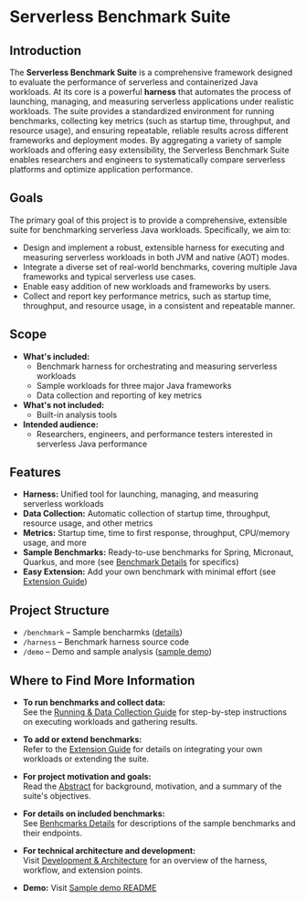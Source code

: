 # Serverless Benchmark Suite

## Introduction

The **Serverless Benchmark Suite** is a comprehensive framework designed to evaluate the performance of serverless and containerized Java workloads. At its core is a powerful **harness** that automates the process of launching, managing, and measuring serverless applications under realistic workloads. The suite provides a standardized environment for running benchmarks, collecting key metrics (such as startup time, throughput, and resource usage), and ensuring repeatable, reliable results across different frameworks and deployment modes. By aggregating a variety of sample workloads and offering easy extensibility, the Serverless Benchmark Suite enables researchers and engineers to systematically compare serverless platforms and optimize application performance.

## Goals

The primary goal of this project is to provide a comprehensive, extensible suite for benchmarking serverless Java workloads. Specifically, we aim to:

- Design and implement a robust, extensible harness for executing and measuring serverless workloads in both JVM and native (AOT) modes.
- Integrate a diverse set of real-world benchmarks, covering multiple Java frameworks and typical serverless use cases.
- Enable easy addition of new workloads and frameworks by users.
- Collect and report key performance metrics, such as startup time, throughput, and resource usage, in a consistent and repeatable manner.

## Scope
- **What's included:**
  - Benchmark harness for orchestrating and measuring serverless workloads
  - Sample workloads for three major Java frameworks
  - Data collection and reporting of key metrics
- **What's not included:**
  - Built-in analysis tools
- **Intended audience:**
  - Researchers, engineers, and performance testers interested in serverless Java performance

## Features
- **Harness:** Unified tool for launching, managing, and measuring serverless workloads
- **Data Collection:** Automatic collection of startup time, throughput, resource usage, and other metrics
- **Metrics:** Startup time, time to first response, throughput, CPU/memory usage, and more
- **Sample Benchmarks:** Ready-to-use benchmarks for Spring, Micronaut, Quarkus, and more (see [Benchmark Details](benchmark/README.md) for specifics)
- **Easy Extension:** Add your own benchmark with minimal effort (see [Extension Guide](docs/extension-guide.md))

## Project **Structure**
- `/benchmark` – Sample bencharmks ([details](benchmark/README.md))
- `/harness` – Benchmark harness source code
- `/demo` – Demo and sample analysis ([sample demo](demo/report.pdf))

## Where to Find More Information

- **To run benchmarks and collect data:**  
  See the [Running & Data Collection Guide](docs/running-and-collection.md) for step-by-step instructions on executing workloads and gathering results.

- **To add or extend benchmarks:**  
  Refer to the [Extension Guide](docs/extension-guide.md) for details on integrating your own workloads or extending the suite.

- **For project motivation and goals:**  
  Read the [Abstract](docs/abstract.md) for background, motivation, and a summary of the suite's objectives.

- **For details on included benchmarks:**  
  See [Benhcmarks Details](benchmark/README.md) for descriptions of the sample benchmarks and their endpoints.

- **For technical architecture and development:**  
  Visit [Development & Architecture](docs/development-architecture.md) for an overview of the harness, workflow, and extension points.

- **Demo:**
  Visit [Sample demo README](demo/README.md)
